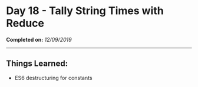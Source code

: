 # Day 18 - Tally String Times with Reduce

**Completed on:** _12/09/2019_

---

## Things Learned:

-   ES6 destructuring for constants
